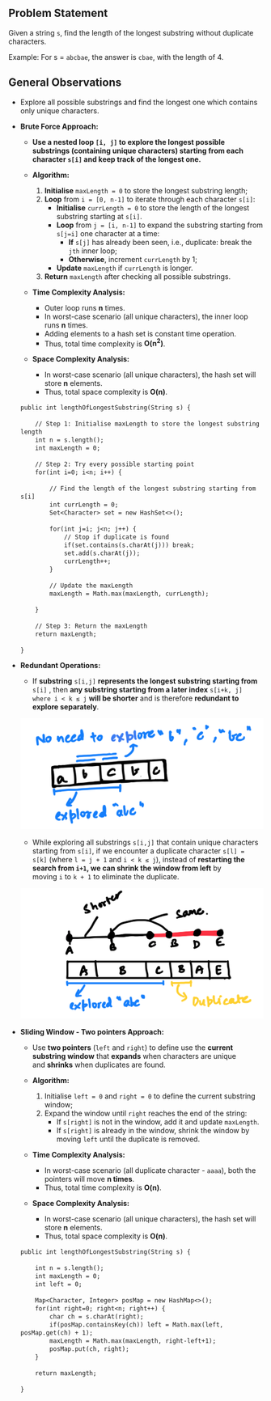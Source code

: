 ## Problem Statement

Given a string `s`, find the length of the longest substring without duplicate characters.

Example: For s = `abcbae`, the answer is `cbae`, with the length of 4.

## General Observations

- Explore all possible substrings and find the longest one which contains only unique  characters.

- **Brute Force Approach:** 
    
	- **Use a nested loop `[i, j]` to explore the longest possible substrings (containing unique characters) starting from each character `s[i]` and keep track of the longest one.**
    
	- **Algorithm:**
		1. **Initialise** `maxLength = 0` to store the longest substring length;
		2. **Loop** from `i = [0, n-1]` to iterate through each character `s[i]`:
			- **Initialise** `currLength = 0` to store the length of the longest substring starting at `s[i]`.
			- **Loop** from `j = [i, n-1]` to expand the substring starting from `s[j=i]` one character at a time:
				- **If** `s[j]` has already been seen, i.e., duplicate: break the `jth` inner loop;
				- **Otherwise**, increment `currLength` by 1;
			- **Update** `maxLength` if `currLength` is longer.
		3. **Return** `maxLength` after checking all possible substrings.  

	- **Time Complexity Analysis:**
		- Outer loop runs **n** times.
		- In worst-case scenario (all unique characters), the inner loop runs **n** times.
		- Adding elements to a hash set is constant time operation.
		- Thus, total time complexity is **O(n<sup>2</sup>)**. 

	- **Space Complexity Analysis:**
		- In worst-case scenario (all unique characters), the hash set will store **n** elements.
		- Thus, total space complexity is **O(n)**.
	

	```
	public int lengthOfLongestSubstring(String s) {
	
		// Step 1: Initialise maxLength to store the longest substring length
		int n = s.length();
		int maxLength = 0;
			
		// Step 2: Try every possible starting point
		for(int i=0; i<n; i++) {

			// Find the length of the longest substring starting from s[i]
			int currLength = 0;
			Set<Character> set = new HashSet<>();
				
			for(int j=i; j<n; j++) {
				// Stop if duplicate is found
				if(set.contains(s.charAt(j))) break;
				set.add(s.charAt(j));
				currLength++;	
			}

			// Update the maxLength
			maxLength = Math.max(maxLength, currLength);
			
		}

		// Step 3: Return the maxLength 
		return maxLength;
		
	}
	```

- **Redundant Operations:** 

	- If **substring** `s[i,j]` **represents the longest substring starting from** `s[i]` , then **any substring starting from a later index** `s[i+k, j] where i < k ≤ j` **will be shorter** and is therefore **redundant to explore separately**.

	![image1](longest_substring_1.png)

	- While exploring all substrings `s[i,j]` that contain unique characters starting from `s[i]`, if we encounter a duplicate character `s[l] = s[k]` (where `l = j + 1` and `i < k ≤ j`), instead of **restarting the search from `i+1`, we can shrink the window from left** by moving `i` to `k + 1` to eliminate the duplicate. 

	![image2](longest_substring_2.png)

- **Sliding Window - Two pointers Approach:**

	- Use **two pointers** (`left` and `right`) to define use the **current substring window** that **expands** when characters are unique and **shrinks** when duplicates are found.

	- **Algorithm:**
		1. Initialise `left = 0` and `right = 0` to define the current substring window;
		2. Expand the window until `right` reaches the end of the string:
		    - If `s[right]` is not in the window, add it and update `maxLength`.
		    - If `s[right]` is already in the window, shrink the window by moving `left` until the duplicate is removed.

	- **Time Complexity Analysis:**
		- In worst-case scenario (all duplicate character - `aaaa`), both the pointers will move **n times**.
		- Thus, total time complexity is **O(n)**.

	- **Space Complexity Analysis:**
		- In worst-case scenario (all unique characters), the hash set will store **n** elements.
		- Thus, total space complexity is **O(n)**.
	

	```
	public int lengthOfLongestSubstring(String s) {
	
		int n = s.length();
		int maxLength = 0;
		int left = 0;

		Map<Character, Integer> posMap = new HashMap<>();
		for(int right=0; right<n; right++) {
			char ch = s.charAt(right);
			if(posMap.containsKey(ch)) left = Math.max(left, posMap.get(ch) + 1);
			maxLength = Math.max(maxLength, right-left+1);
			posMap.put(ch, right);
		}

		return maxLength;
		
	}
	```
